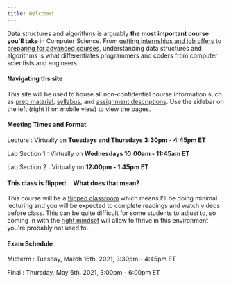 ```yaml
---
title: Welcome!
---
```


Data structures and algorithms is arguably **the most important course you'll take** in Computer Science. From [getting internships and job offers](https://github.com/cassidoo/getting-a-gig) to [preparing for advanced courses](https://www.synergisticit.com/how-data-structures-and-algorithms-are-important-for-computer-science-graduates/), understanding data structures and algorithms is what differentiates programmers and coders from computer scientists and engineers.

#### Navigating ths site
This site will be used to house all non-confidential course information such as [prep material](/prep), [syllabus](/staff), and [assignment descriptions](/assignment-types). Use the sidebar on the left (right if on mobile view) to view the pages.

#### Meeting Times and Format
Lecture
: Virtually on **Tuesdays and Thursdays 3:30pm - 4:45pm ET** 

Lab Section 1
: Virtually on **Wednesdays 10:00am - 11:45am ET**

Lab Section 2
: Virtually on **12:00pm - 1:45pm ET**

#### This class is **flipped**... What does that mean?
This course will be a [flipped classroom](/flipped) which means I'll be doing minimal lecturing and you will be expected to complete readings and watch videos before class. This can be quite difficult for some students to adjust to, so coming in with the [right mindset](/flipped#mindset) will allow to thrive in this environment you're probably not used to.

#### Exam Schedule
Midterm
: Tuesday, March 16th, 2021, 3:30pm - 4:45pm ET

Final
: Thursday, May 6th, 2021, 3:00pm - 6:00pm ET
